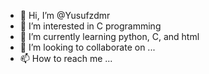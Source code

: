 - 👋 Hi, I’m @Yusufzdmr
- 👀 I’m interested in C programming
- 🌱 I’m currently learning python, C, and html
- 💞️ I’m looking to collaborate on ...
- 📫 How to reach me ...

<!---
Yusufzdmr/Yusufzdmr is a ✨ special ✨ repository because its `README.md` (this file) appears on your GitHub profile.
You can click the Preview link to take a look at your changes.
--->
